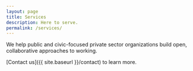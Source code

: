 ```yaml
---
layout: page
title: Services
description: Here to serve.
permalink: /services/
---
```


We help public and civic-focused private sector organizations build open, collaborative approaches to working.

[Contact us]({{ site.baseurl }}/contact) to learn more.
